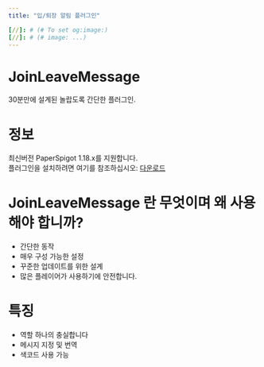 ```yaml
---
title: "입/퇴장 알림 플러그인"

[//]: # (# To set og:image:)
[//]: # (# image: ...)
---
```


# JoinLeaveMessage 

30분만에 설계된 놀랍도록 간단한 플러그인.    


# 정보
최신버전 PaperSpigot 1.18.x를 지원합니다.  
플러그인을 설치하려면 여기를 참조하십시오: [다운로드](https://github.com/IngGameTeam/inggame/releases/latest/download/inggame-JoinLeaveMessage.jar)

# JoinLeaveMessage 란 무엇이며 왜 사용해야 합니까?
- 간단한 동작
- 매우 구성 가능한 설정
- 꾸준한 업데이트를 위한 설계
- 많은 플레이어가 사용하기에 안전합니다.

# 특징
- 역할 하나의 충실합니다
- 메시지 지정 및 번역
- 색코드 사용 가능
